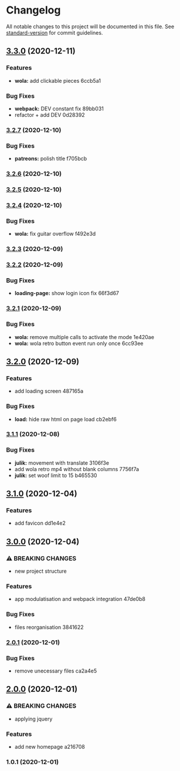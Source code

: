 # Changelog

All notable changes to this project will be documented in this file. See [standard-version](https://github.com/conventional-changelog/standard-version) for commit guidelines.

## [3.3.0](///compare/v3.2.7...v3.3.0) (2020-12-11)


### Features

* **wola:** add clickable pieces 6ccb5a1


### Bug Fixes

* **webpack:** DEV constant fix 89bb031
* refactor + add DEV 0d28392

### [3.2.7](///compare/v3.2.6...v3.2.7) (2020-12-10)


### Bug Fixes

* **patreons:** polish title f705bcb

### [3.2.6](///compare/v3.2.5...v3.2.6) (2020-12-10)

### [3.2.5](///compare/v3.2.4...v3.2.5) (2020-12-10)

### [3.2.4](///compare/v3.2.3...v3.2.4) (2020-12-10)


### Bug Fixes

* **wola:** fix guitar overflow f492e3d

### [3.2.3](///compare/v3.2.2...v3.2.3) (2020-12-09)

### [3.2.2](///compare/v3.2.1...v3.2.2) (2020-12-09)


### Bug Fixes

* **loading-page:** show login icon fix 66f3d67

### [3.2.1](///compare/v3.2.0...v3.2.1) (2020-12-09)


### Bug Fixes

* **wola:** remove multiple calls to activate the mode 1e420ae
* **wola:** wola retro button event run only once 6cc93ee

## [3.2.0](///compare/v3.1.1...v3.2.0) (2020-12-09)


### Features

* add loading screen 487165a


### Bug Fixes

* **load:** hide raw html on page load cb2ebf6

### [3.1.1](///compare/v3.1.0...v3.1.1) (2020-12-08)


### Bug Fixes

* **julik:** movement with translate 3106f3e
* add wola retro mp4 without blank columns 7756f7a
* **julik:** set woof limit to 15 b465530

## [3.1.0](///compare/v3.0.0...v3.1.0) (2020-12-04)


### Features

* add favicon dd1e4e2

## [3.0.0](///compare/v2.0.1...v3.0.0) (2020-12-04)


### ⚠ BREAKING CHANGES

* new project structure

### Features

* app modulatisation and webpack integration 47de0b8


### Bug Fixes

* files reorganisation 3841622

### [2.0.1](///compare/v2.0.0...v2.0.1) (2020-12-01)


### Bug Fixes

* remove unecessary files ca2a4e5

## [2.0.0](///compare/v1.0.1...v2.0.0) (2020-12-01)


### ⚠ BREAKING CHANGES

* applying jquery

### Features

* add new homepage a216708

### 1.0.1 (2020-12-01)
